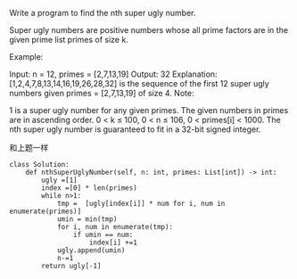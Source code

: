 Write a program to find the nth super ugly number.

Super ugly numbers are positive numbers whose all prime factors are in the given prime list primes of size k.

Example:

Input: n = 12, primes = [2,7,13,19]
Output: 32 
Explanation: [1,2,4,7,8,13,14,16,19,26,28,32] is the sequence of the first 12 
             super ugly numbers given primes = [2,7,13,19] of size 4.
Note:

1 is a super ugly number for any given primes.
The given numbers in primes are in ascending order.
0 < k ≤ 100, 0 < n ≤ 106, 0 < primes[i] < 1000.
The nth super ugly number is guaranteed to fit in a 32-bit signed integer.


和上题一样
```
class Solution:
    def nthSuperUglyNumber(self, n: int, primes: List[int]) -> int:
        ugly =[1]
        index =[0] * len(primes)
        while n>1:
            tmp =  [ugly[index[i]] * num for i, num in enumerate(primes)]
            umin = min(tmp)
            for i, num in enumerate(tmp):
                if umin == num:
                    index[i] +=1
            ugly.append(umin)
            n-=1
        return ugly[-1]
        
```

